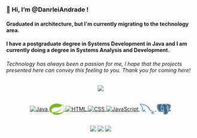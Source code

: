 ### 👋 Hi, I’m @DanrleiAndrade ! 
#### Graduated in architecture, but I'm currently migrating to the technology area.
#### I have a postgraduate degree in Systems Development in Java and I am currently doing a degree in Systems Analysis and Development.
###### Technology has always been a passion for me, I hope that the projects presented here can convey this feeling to you. Thank you for coming here!
  ##
<div align="center">
  <a href="https://github.com/DanrleiAndrade">
  <img height="150em" src="https://github-readme-stats.vercel.app/api/top-langs/?username=DanrleiAndrade&layout=compact&langs_count=7&theme=vue-dark"/>
</div>
  
## 
 
<div align="center">
    <img align="center" height="30" width="40" alt="Java" src="https://cdn.jsdelivr.net/gh/devicons/devicon/icons/java/java-original.svg">
    <img align="center" height="30" width="40" alt="Spring" src="https://github.com/devicons/devicon/blob/v2.15.1/icons/spring/spring-original.svg">
    <img align="center" height="30" width="40" alt="HTML" src="https://cdn.jsdelivr.net/gh/devicons/devicon/icons/html5/html5-original.svg">
    <img align="center" height="30" width="40" alt="CSS" src="https://cdn.jsdelivr.net/gh/devicons/devicon/icons/css3/css3-original.svg">
    <img align="center" height="30" width="40" alt="JavaScript" src="https://cdn.jsdelivr.net/gh/devicons/devicon/icons/javascript/javascript-original.svg">
    <img align="center" height="30" width="40" alt="MySql" src="https://github.com/devicons/devicon/blob/v2.15.1/icons/mysql/mysql-original.svg">
    <img align="center" height="30" width="40" alt="Postgresql" src="https://github.com/devicons/devicon/blob/v2.15.1/icons/postgresql/postgresql-original.svg">
</div>

  ##
<div align="center"> 
  <a href="https://www.linkedin.com/in/danrleiandrade/" target="_blank"><img src="https://img.shields.io/badge/-LinkedIn-%230077B5?style=for-the-badge&logo=linkedin&logoColor=white"></a>
  <a href = "mailto:danrleifelix@gmail.com" target="_blank"><img src="https://img.shields.io/badge/-Gmail-%23333?style=for-the-badge&logo=gmail&logoColor=white"></a>
  <a href="https://instagram.com/_danrlei/" target="_blank"><img src="https://img.shields.io/badge/-Instagram-%23E4405F?style=for-the-badge&logo=instagram&logoColor=white"></a>

</div>
